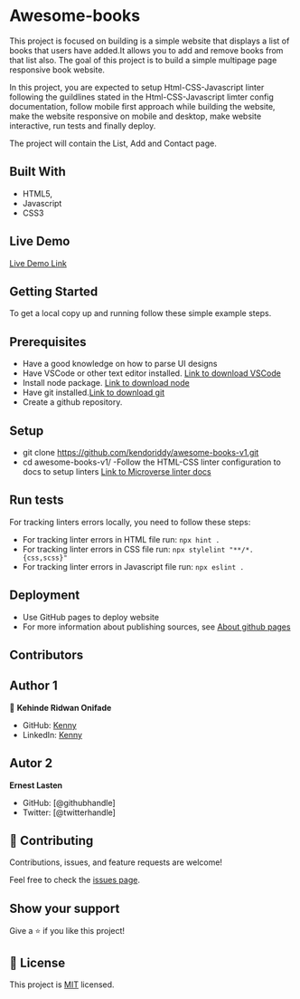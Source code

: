 # Awesome-books

This project is focused on building  is a simple website that displays a list of books that users have added.It allows you to add and remove books from that list also. The goal of this project is to build a simple multipage page responsive book website.

In this project, you are expected to setup Html-CSS-Javascript linter following the guildlines stated in the Html-CSS-Javascript limter config documentation, follow mobile first approach while building the website, make the website responsive on mobile and desktop, make website interactive, run tests and finally deploy.

The project will contain the List, Add and Contact page.

## Built With

- HTML5,
- Javascript
- CSS3
## Live Demo

[Live Demo Link](https://kendoriddy.github.io/awesome-books-v1/)

## Getting Started
To get a local copy up and running follow these simple example steps.

## Prerequisites
- Have a good knowledge on how to parse UI designs
- Have VSCode or other text editor installed. [Link to download VSCode](https://code.visualstudio.com/download)
- Install node package. [Link to download node](https://nodejs.org/en/download/)
- Have git installed.[Link to download git](https://git-scm.com/downloads)
- Create a github repository.

## Setup
- git clone https://github.com/kendoriddy/awesome-books-v1.git
- cd awesome-books-v1/
-Follow the HTML-CSS linter configuration to docs to setup linters [Link to Microverse linter docs](https://github.com/microverseinc/linters-config/tree/master/html-css-js)

## Run tests

For tracking linters errors locally, you need to follow these steps:

- For tracking linter errors in HTML file run:
`npx hint .`
- For tracking linter errors in CSS file run:
`npx stylelint "**/*.{css,scss}"`
- For tracking linter errors in Javascript file run:
`npx eslint .`

## Deployment

- Use GitHub pages to deploy website
- For more information about publishing sources, see [About github pages](https://pages.github.com/)

## Contributors

## Author 1

👤 **Kehinde Ridwan Onifade**

- GitHub: [Kenny](https://github.com/kendoriddy)
- LinkedIn: [Kenny](https://www.linkedin.com/in/kehinde-onifade)

## Autor 2
**Ernest Lasten**
- GitHub: [@githubhandle]
- Twitter: [@twitterhandle]


## 🤝 Contributing

Contributions, issues, and feature requests are welcome!

Feel free to check the [issues page](../../issues/).

## Show your support

Give a ⭐️ if you like this project!

## 📝 License

This project is [MIT](./MIT.md) licensed.
